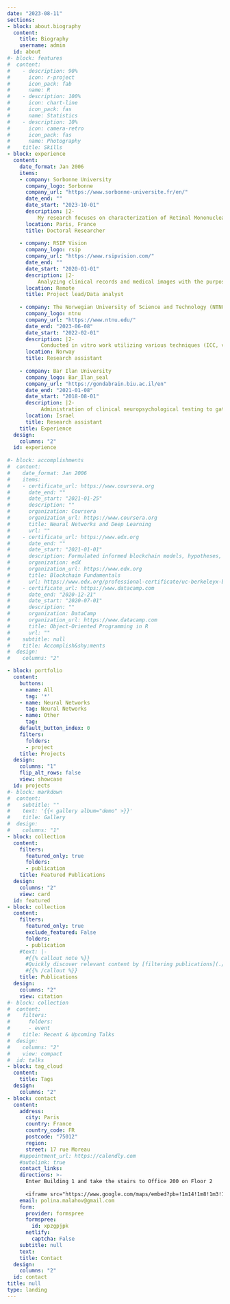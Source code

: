```yaml
---
date: "2023-08-11"
sections:
- block: about.biography
  content:
    title: Biography
    username: admin
  id: about
#- block: features
#  content:
#    - description: 90%
#      icon: r-project
#      icon_pack: fab
#      name: R
#    - description: 100%
#      icon: chart-line
#      icon_pack: fas
#      name: Statistics
#    - description: 10%
#      icon: camera-retro
#      icon_pack: fas
#      name: Photography
#    title: Skills
- block: experience
  content:
    date_format: Jan 2006
    items:
    - company: Sorbonne University
      company_logo: Sorbonne
      company_url: "https://www.sorbonne-universite.fr/en/"
      date_end: ""
      date_start: "2023-10-01"
      description: |2-
          My research focuses on characterization of Retinal Mononuclear phagocytes and Macroglia and their role in in retinal ischamia.
      location: Paris, France
      title: Doctoral Researcher
      
    - company: RSIP Vision
      company_logo: rsip
      company_url: "https://www.rsipvision.com/"
      date_end: ""
      date_start: "2020-01-01"
      description: |2-
          Analyzing clinical records and medical images with the purpose of creating statistical data and develop solutions utilizing deep learning for image processing.
      location: Remote
      title: Project lead/Data analyst
      
    - company: The Norwegian University of Science and Technology (NTNU)
      company_logo: ntnu
      company_url: "https://www.ntnu.edu/"
      date_end: "2023-06-08"
      date_start: "2022-02-01"
      description: |2-
           Conducted in vitro work utilizing various techniques (ICC, viral transfections, calcium imaging and optogenetics) on micro-scale engineered platforms for investigating neural network development and plasticity.
      location: Norway
      title: Research assistant
      
    - company: Bar Ilan University
      company_logo: Bar_Ilan_seal
      company_url: "https://gondabrain.biu.ac.il/en"
      date_end: "2021-01-08"
      date_start: "2018-08-01"
      description: |2-
           Administration of clinical neuropsychological testing to gather data from various research experiments conducted in the MEG neuroimaging unit and performing physiological and behavioral analysis of the collected data.
      location: Israel
      title: Research assistant
    title: Experience
  design:
    columns: "2"
  id: experience
    
#- block: accomplishments
#  content:
#    date_format: Jan 2006
#    items:
#    - certificate_url: https://www.coursera.org
#      date_end: ""
#      date_start: "2021-01-25"
#      description: ""
#      organization: Coursera
#      organization_url: https://www.coursera.org
#      title: Neural Networks and Deep Learning
#      url: ""
#    - certificate_url: https://www.edx.org
#      date_end: ""
#      date_start: "2021-01-01"
#      description: Formulated informed blockchain models, hypotheses, and use cases.
#      organization: edX
#      organization_url: https://www.edx.org
#      title: Blockchain Fundamentals
#      url: https://www.edx.org/professional-certificate/uc-berkeleyx-blockchain-fundamentals
#    - certificate_url: https://www.datacamp.com
#      date_end: "2020-12-21"
#      date_start: "2020-07-01"
#      description: ""
#      organization: DataCamp
#      organization_url: https://www.datacamp.com
#      title: Object-Oriented Programming in R
#      url: ""
#    subtitle: null
#    title: Accomplish&shy;ments
#  design:
#    columns: "2"

- block: portfolio
  content:
    buttons:
    - name: All
      tag: '*'
    - name: Neural Networks
      tag: Neural Networks
    - name: Other
      tag: 
    default_button_index: 0
    filters:
      folders:
      - project
    title: Projects
  design:
    columns: "1"
    flip_alt_rows: false
    view: showcase
  id: projects
#- block: markdown
#  content:
#    subtitle: ""
#    text: '{{< gallery album="demo" >}}'
#    title: Gallery
#  design:
#    columns: "1"
- block: collection
  content:
    filters:
      featured_only: true
      folders:
      - publication
    title: Featured Publications
  design:
    columns: "2"
    view: card
  id: featured
- block: collection
  content:
    filters:
      featured_only: true
      exclude_featured: False
      folders:
      - publication
    #text: |-
      #{{% callout note %}}
      #Quickly discover relevant content by [filtering publications](./publication/).
      #{{% /callout %}}
    title: Publications
  design:
    columns: "2"
    view: citation
#- block: collection
#  content:
#    filters:
#      folders:
#      - event
#    title: Recent & Upcoming Talks
#  design:
#    columns: "2"
#    view: compact
#  id: talks
- block: tag_cloud
  content:
    title: Tags
  design:
    columns: "2"
- block: contact
  content:
    address:
      city: Paris
      country: France
      country_code: FR
      postcode: "75012"
      region: 
      street: 17 rue Moreau
    #appointment_url: https://calendly.com
    #autolink: true
    contact_links:
    directions: >-
      Enter Building 1 and take the stairs to Office 200 on Floor 2
      
      <iframe src="https://www.google.com/maps/embed?pb=!1m14!1m8!1m3!1d10501.689428239006!2d2.3726121!3d48.850156!3m2!1i1024!2i768!4f13.1!3m3!1m2!1s0x47e672041ab53c41%3A0x90a5a9f8747e62c2!2sInstitute%20Vision%20-%20Sorbonne%20University!5e0!3m2!1sen!2sil!4v1691840903367!5m2!1sen!2sil" width="400" height="350" style="border:0;" allowfullscreen="" loading="lazy" referrerpolicy="no-referrer-when-downgrade"></iframe>
    email: polina.malahov@gmail.com
    form:
      provider: formspree
      formspree:
        id: xpzgpjpk
      netlify:
        captcha: False
    subtitle: null
    text: 
    title: Contact
  design:
    columns: "2"
  id: contact
title: null
type: landing
---
```

